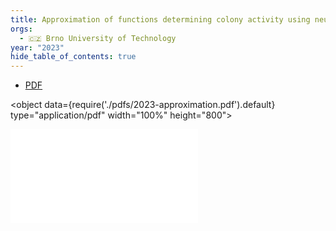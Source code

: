 ```yaml
---
title: Approximation of functions determining colony activity using neural networks. Master thesis
orgs:
  - 🇨🇿 Brno University of Technology
year: "2023"
hide_table_of_contents: true
---
```

- [PDF](pdfs/2023-approximation.pdf)

<object data={require('./pdfs/2023-approximation.pdf').default} type="application/pdf" width="100%" height="800"></object>

![](pdfs/2023-approximation.pdf)
